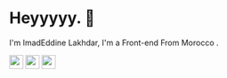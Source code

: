 <h1>Heyyyyy. 👋</h1>
<p>I'm ImadEddine Lakhdar, I'm a Front-end From Morocco .</p>
<p> 
   <a href="https://ilad.vercel.app"><img src="https://img.shields.io/badge/My%20Website-100000?style=for-the-badge&logo=%F0%9F%8C%90&logoColor=white" height=25></a>
  <a href="https://www.instagram.com/ilad.08/"><img src="https://img.shields.io/badge/instagram-%23E4405F.svg?&style=for-the-badge&logo=instagram&logoColor=white" height=25></a>
  <a href="https://twitter.com/MrHunter2008"><img src="https://img.shields.io/badge/twitter-%231171B5.svg?&style=for-the-badge&logo=twitter&logoColor=white" height=25></a>
  <p> 
</p>

